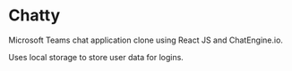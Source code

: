 # Chatty

Microsoft Teams chat application clone using React JS and ChatEngine.io.

Uses local storage to store user data for logins.
